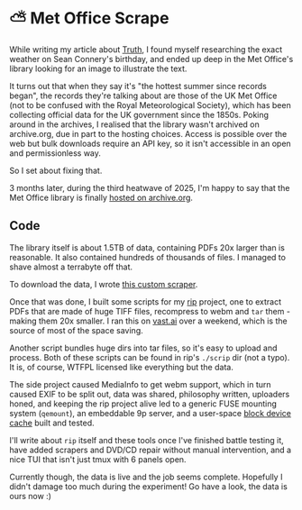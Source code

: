 # ⛅ Met Office Scrape

While writing my article about [Truth](/~/doc/thoughts/lens/truth), I found
myself researching the exact weather on Sean Connery's birthday, and ended up
deep in the Met Office's library looking for an image to illustrate the text.

It turns out that when they say it's "the hottest summer since records began",
the records they're talking about are those of the UK Met Office (not to be
confused with the Royal Meteorological Society), which has been collecting
official data for the UK government since the 1850s. Poking around in the
archives, I realised that the library wasn't archived on archive.org, due in
part to the hosting choices. Access is possible over the web but bulk downloads
require an API key, so it isn't accessible in an open and permissionless way.

So I set about fixing that.

3 months later, during the third heatwave of 2025, I'm happy to say that the
Met Office library is finally
[hosted on archive.org](https://archive.org/details/@gareth_davidson/lists/2/uk-met-office-library).

## Code

The library itself is about 1.5TB of data, containing PDFs 20x larger than is
reasonable. It also contained hundreds of thousands of files. I managed to
shave almost a terrabyte off that.

To download the data, I wrote
[this custom scraper](https://github.com/bitplane/met-office-scrape).

Once that was done, I built some scripts for my
[rip](https://github.com/bitplane/rip) project, one to extract PDFs that are
made of huge TIFF files, recompress to webm and `tar` them - making them 20x
smaller. I ran this on [vast.ai](https://vast.ai) over a weekend, which is
the source of most of the space saving.

Another script bundles huge dirs into tar files, so it's easy to upload and
process. Both of these scripts can be found in rip's `./scrip` dir (not a typo).
It is, of course, WTFPL licensed like everything but the data.

The side project caused MediaInfo to get webm support, which in turn caused
EXIF to be split out, data was shared, philosophy written, uploaders honed, and
keeping the rip project alive led to a generic FUSE mounting system (`qemount`),
an embeddable 9p server, and a user-space
[block device cache](/dev/python/blkcache) built and tested.

I'll write about `rip` itself and these tools once I've finished battle testing
it, have added scrapers and DVD/CD repair without manual intervention, and a
nice TUI that isn't just tmux with 6 panels open. 

Currently though, the data is live and the job seems complete. Hopefully I didn't
damage too much during the experiment! Go have a look, the data is ours now :)
